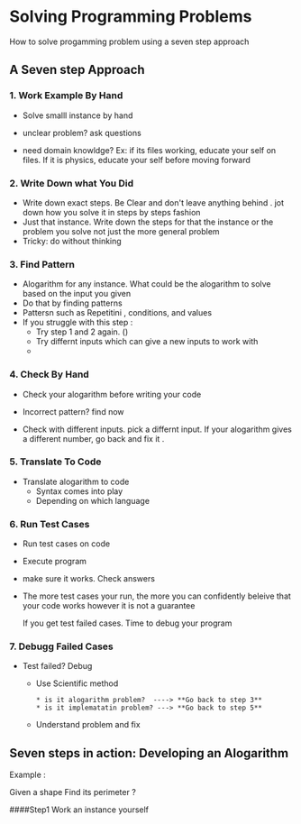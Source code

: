 # Solving Programming Problems

How to solve progamming problem using a seven step approach

## A Seven step Approach 

 ### 1. Work Example By Hand

* Solve smalll instance by hand 

* unclear problem? ask questions 

* need domain knowldge? Ex: if its files working, educate your self on files. If it is physics, educate your self before moving forward 

  

### 2. Write Down what You Did 

* Write down exact steps. Be Clear and don't leave anything behind . jot down how you solve it in steps by steps fashion 
* Just that instance. Write down the steps for that the instance or the problem you solve not just the more general problem 
* Tricky: do without  thinking 



### 3. Find Pattern

* Alogarithm for any instance. What could be the alogarithm to solve based on the input you given
* Do that by finding patterns 
* Pattersn such as Repetitini , conditions, and values 
* If you struggle with this step : 
  * Try step 1 and 2 again.  ()
  * Try differnt inputs  which can give a new inputs to work with 
  * 

### 4. Check By Hand

* Check your alogarithm before writing your code

* Incorrect pattern? find now 

* Check with different inputs. pick a differnt input. If your alogarithm gives a different number, go back and fix it .

   

### 5. Translate To Code 

* Translate alogarithm to code
  	* Syntax comes into play 
  	* Depending on which language 

### 6. Run Test Cases 

* Run  test cases on code

* Execute program 

* make sure it works. Check answers 

* The more test cases your run, the more you can confidently beleive that your code works however it is not a guarantee

  If you get test failed cases. Time to debug your program 

### 7. Debugg Failed Cases 

* Test failed? Debug 

  * Use Scientific method

    	* is it alogarithm problem?  ----> **Go back to step 3**
    	* is it implematatin problem? ---> **Go back to step 5**

  * Understand problem and fix

    

    

## Seven steps in action: Developing an Alogarithm 

Example : 

Given a shape Find its perimeter ?



####Step1 Work an instance yourself









